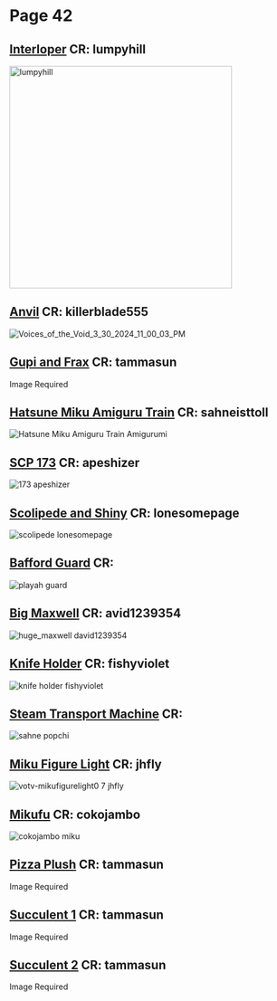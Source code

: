 # Page 42
## [Interloper](https://github.com/madrod228/voicesoftheprinter/raw/main/The%20Archive/Page%20042/1u.rar) CR: lumpyhill
<img width="393" alt="lumpyhill" src="https://github.com/madrod228/voicesoftheprinter/assets/9602000/b4d1834f-80c3-48b6-b28b-8f2131b985ab">

## [Anvil](https://github.com/madrod228/voicesoftheprinter/raw/main/The%20Archive/Page%20042/Anvil.rar) CR: killerblade555
![Voices_of_the_Void_3_30_2024_11_00_03_PM](https://github.com/madrod228/voicesoftheprinter/assets/9602000/c30346c7-d3cf-42a9-b236-4bde0d34c526)
## [Gupi and Frax](https://github.com/madrod228/voicesoftheprinter/raw/main/The%20Archive/Page%20042/Gupi%20and%20Frax.rar) CR: tammasun
Image Required 
## [Hatsune Miku Amiguru Train](https://github.com/madrod228/voicesoftheprinter/raw/main/The%20Archive/Page%20042/Hatsune_Miku_Amiguru_Train.7z) CR: sahneisttoll
![Hatsune Miku Amiguru Train Amigurumi](https://github.com/madrod228/voicesoftheprinter/assets/9602000/85da3543-2429-4f3e-bed9-af0133c99806)
## [SCP 173](https://github.com/madrod228/voicesoftheprinter/raw/main/The%20Archive/Page%20042/SCP173.rar) CR: apeshizer
![173 apeshizer](https://github.com/madrod228/voicesoftheprinter/assets/9602000/892e30ba-b666-458d-9559-98a7e94dbf61)
## [Scolipede and Shiny](https://github.com/madrod228/voicesoftheprinter/raw/main/The%20Archive/Page%20042/Scolipede.rar) CR: lonesomepage
![scolipede lonesomepage](https://github.com/madrod228/voicesoftheprinter/assets/9602000/55dfcdee-26b6-4662-96e6-270ced88cd98)
## [Bafford Guard](https://github.com/madrod228/voicesoftheprinter/raw/main/The%20Archive/Page%20042/bafford_guard.rar) CR: 
![playah guard](https://github.com/madrod228/voicesoftheprinter/assets/9602000/ae9e64a1-420d-4c03-ae4d-1873f9657de1)
## [Big Maxwell](https://github.com/madrod228/voicesoftheprinter/raw/main/The%20Archive/Page%20042/big_maxwell.rar) CR: avid1239354
![huge_maxwell  david1239354](https://github.com/madrod228/voicesoftheprinter/assets/9602000/d1c530f6-af13-46ab-ba1e-2caee65eb2c2)
## [Knife Holder](https://github.com/madrod228/voicesoftheprinter/raw/main/The%20Archive/Page%20042/knife.rar) CR: fishyviolet
![knife holder fishyviolet](https://github.com/madrod228/voicesoftheprinter/assets/9602000/6a98a915-8c36-4a15-adbf-d7393cae5282)
## [Steam Transport Machine](https://github.com/madrod228/voicesoftheprinter/raw/main/The%20Archive/Page%20042/limbus_company_steam_transport_machine.7z) CR: 
![sahne popchi](https://github.com/madrod228/voicesoftheprinter/assets/9602000/b98b3217-97d1-4d99-acf9-9f5b455adef9)
## [Miku Figure Light](https://github.com/madrod228/voicesoftheprinter/raw/main/The%20Archive/Page%20042/miku_figure_light.rar) CR:  jhfly
![votv-mikufigurelight0 7  jhfly](https://github.com/madrod228/voicesoftheprinter/assets/9602000/0a846d95-d0fc-4464-906e-676896d5db87)
## [Mikufu](https://github.com/madrod228/voicesoftheprinter/raw/main/The%20Archive/Page%20042/mikufu.rar) CR: cokojambo
![cokojambo miku](https://github.com/madrod228/voicesoftheprinter/assets/9602000/e2828869-a57c-4955-8f74-1e257837a074)
## [Pizza Plush](https://github.com/madrod228/voicesoftheprinter/raw/main/The%20Archive/Page%20042/pizza_plush.rar) CR: tammasun
Image Required
## [Succulent 1](https://github.com/madrod228/voicesoftheprinter/raw/main/The%20Archive/Page%20042/succulent_1.rar) CR: tammasun
Image Required
## [Succulent 2](https://github.com/madrod228/voicesoftheprinter/raw/main/The%20Archive/Page%20042/succulent_2.rar) CR: tammasun
Image Required

